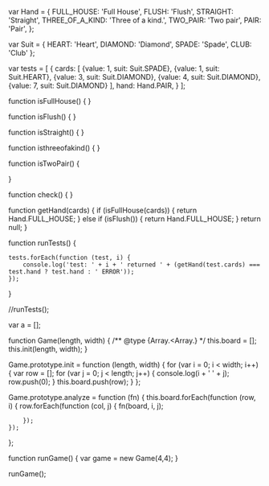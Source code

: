
var Hand = {
    FULL_HOUSE: 'Full House',
    FLUSH: 'Flush',
    STRAIGHT: 'Straight',
    THREE_OF_A_KIND: 'Three of a kind.',
    TWO_PAIR: 'Two pair',
    PAIR: 'Pair',
};

var Suit = {
    HEART: 'Heart',
    DIAMOND: 'Diamond',
    SPADE: 'Spade',
    CLUB: 'Club'
};
    
var tests = [
    {
        cards: [
            {value: 1, suit: Suit.SPADE},
            {value: 1, suit: Suit.HEART},
            {value: 3, suit: Suit.DIAMOND},
            {value: 4, suit: Suit.DIAMOND},
            {value: 7, suit: Suit.DIAMOND}
        ],
        hand:  Hand.PAIR,
    }
];

function isFullHouse() {
}

function isFlush() {
}

function isStraight() {
}

function isthreeofakind() {
}

function isTwoPair() {
    
}

function check() {
}

function getHand(cards) {
    if (isFullHouse(cards)) {
        return Hand.FULL_HOUSE;
    } else if (isFlush()) {
        return Hand.FULL_HOUSE;
    }
    return null;
}

function runTests() {

    tests.forEach(function (test, i) {
        console.log('test: ' + i + ' returned ' + (getHand(test.cards) === test.hand ? test.hand : ' ERROR')); 
    });
}


//runTests();


var a = [];

function Game(length, width) {
    /** @type {Array.<Array.<number>} */
    this.board = [];
    this.init(length, width);
}

Game.prototype.init = function (length, width) {
    for (var i = 0; i < width; i++) {
        var row = [];
        for (var j = 0; j < length; j++) {
            console.log(i + ' ' + j);
            row.push(0);
        }
        this.board.push(row);
    }
};

Game.prototype.analyze = function (fn) {
    this.board.forEach(function (row, i) {
        row.forEach(function (col, j) {
            fn(board, i, j);
            
        });
    });
};


function runGame() {
    var game = new Game(4,4);
}

runGame();





